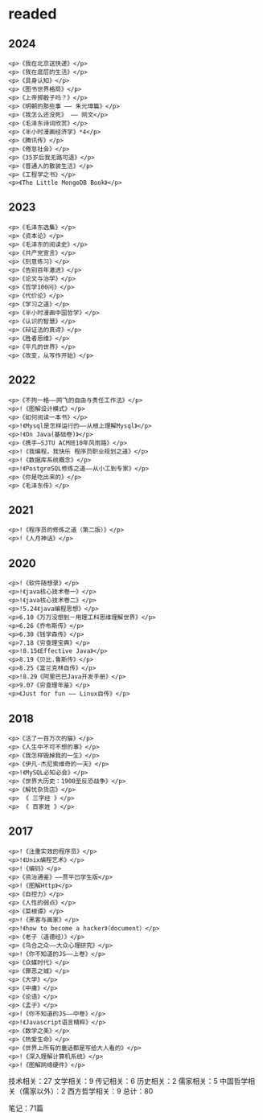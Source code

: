 # readed

## 2024

	<p>《我在北京送快递》</p>
	<p>《我在底层的生活》</p>
	<p>《具身认知》</p>
	<p>《图书世界格局》</p>
	<p>《上帝掷骰子吗？》</p>
	<p>《明朝的那些事 —— 朱元璋篇》</p>
	<p>《我怎么还没死》 —— 网文</p>
	<p>《毛泽东诗词欣赏》</p>
	<p>《半小时漫画经济学》*4</p>
	<p>《腾讯传》</p>
	<p>《倦怠社会》</p>
	<p>《35岁后我无路可退》</p>
	<p>《普通人的散装生活》</p>
	<p>《工程学之书》</p>
	<p>《The Little MongoDB Book》</p>

## 2023

    <p>《毛泽东选集》</p>
    <p>《资本论》</p>
    <p>《毛泽东的阅读史》</p>
    <p>《共产党宣言》</p>
    <p>《刻意练习》</p>
    <p>《告别百年激进》</p>
    <p>《论文与治学》</p>
    <p>《哲学100问》</p>
    <p>《代价论》</p>
    <p>《学习之道》</p>
    <p>《半小时漫画中国哲学》</p>
    <p>《认识的智慧》</p>
    <p>《辩证法的真谛》</p>
    <p>《胜者思维》</p>
    <p>《平凡的世界》</p>
    <p>《改变，从写作开始》</p>

## 2022

    <p>《不拘一格——网飞的自由与责任工作法》</p>
    <p>!《图解设计模式》</p>
    <p>《如何阅读一本书》</p>
    <p>!《Mysql是怎样运行的——从根上理解Mysql》</p>
    <p>!《On Java(基础卷)》</p>
    <p>《携手—SJTU ACM班10年风雨路》</p>
    <p>!《我编程，我快乐 程序员职业规划之道》</p>
    <p>!《数据库系统概念》</p>
    <p>!《PostgreSQL修炼之道——从小工到专家》</p>
    <p>《你是吃出来的》</p>
    <p>《毛泽东传》</p>

## 2021

    <p>!《程序员的修炼之道（第二版）》</p>
    <p>!《人月神话》</p>

## 2020

    <p>!《软件随想录》</p>
    <p>!《java核心技术卷一》</p>
    <p>!《java核心技术卷二》</p>
    <p>!5.24《java编程思想》</p>
    <p>6.10《万万没想到－用理工科思维理解世界》</p>
    <p>6.26《乔布斯传》</p>
    <p>6.30《钱学森传》</p>
    <p>7.18《穷查理宝典》</p>
    <p>!8.15《Effective Java》</p>
    <p>8.19《贝比.鲁斯传》</p>
    <p>8.25《富兰克林自传》</p>
    <p>!8.29《阿里巴巴Java开发手册》</p>
    <p>9.07《穷查理年鉴》</p>
    <p>《Just for fun —— Linux自传》</p>

## 2018

    <p>《活了一百万次的猫》</p>
    <p>《人生中不可不想的事》</p>
    <p>《我怎样毁掉我的一生》</p>
    <p>《伊凡·杰尼索维奇的一天》</p>
    <p>!《MySQL必知必会》</p>
    <p>《世界大历史：1900至反恐战争》</p>
    <p>《解忧杂货店》</p>
    <p> 《 三字经 》</p>
    <p> 《 百家姓 》</p>



## 2017

    <p>!《注重实效的程序员》</p>
    <p>!《Unix编程艺术》</p>
    <p>!《编码》</p>
    <p>《资治通鉴》——贾平凹学生版</p>
    <p>!《图解Http》</p>
    <p>《自控力》</p>
    <p>《人性的弱点》</p>
    <p>《菜根谭》</p>
    <p>!《黑客与画家》</p>
    <p>!《how to become a hacker》（document）</p>
    <p>《老子（道德经）》</p>
    <p>《乌合之众——大众心理研究》</p>
    <p>!《你不知道的JS——上卷》</p>
    <p>《众媒时代》</p>
    <p>《罪恶之城》</p>
    <p>《大学》</p>
    <p>《中庸》</p>
    <p>《论语》</p>
    <p>《孟子》</p>
    <p>!《你不知道的JS——中卷》</p>
    <p>!《Javascript语言精粹》</p>
    <p>《数学之美》</p>
    <p>《热爱生命》</p>
    <p>《世界上所有的童话都是写给大人看的》</p>
    <p>!《深入理解计算机系统》</p>
    <p>!《图解网络硬件》</p>



技术相关：27
文学相关：9
传记相关：6
历史相关：2
儒家相关：5
中国哲学相关（儒家以外）：2
西方哲学相关：9
总计：80

笔记：71篇